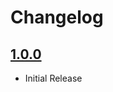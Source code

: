 # Changelog

## [1.0.0](https://github.com/webbuilders-group/silverstripe-recipe-github-ci/releases/tag/1.0.0)
- Initial Release